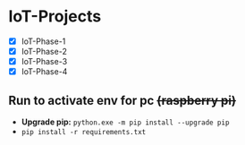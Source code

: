 # IoT-Projects
- [x] IoT-Phase-1
- [x] IoT-Phase-2
- [x] IoT-Phase-3
- [x] IoT-Phase-4

## Run to activate env for pc ~~(raspberry pi)~~
- **Upgrade pip:** `python.exe -m pip install --upgrade pip`
- `pip install -r requirements.txt`
